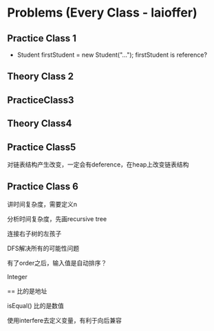 # Problems (Every Class - laioffer)

## Practice Class 1

+ Student firstStudent = new Student("...");					firstStudent is reference?

## Theory Class 2



## PracticeClass3

## Theory Class4

## Practice Class5

对链表结构产生改变，一定会有deference，在heap上改变链表结构

## Practice Class 6

讲时间复杂度，需要定义n

分析时间复杂度，先画recursive tree 



连接右子树的左孩子





DFS解决所有的可能性问题



有了order之后，输入值是自动排序？



Integer

== 比的是地址

isEqual() 比的是数值

使用interfere去定义变量，有利于向后兼容